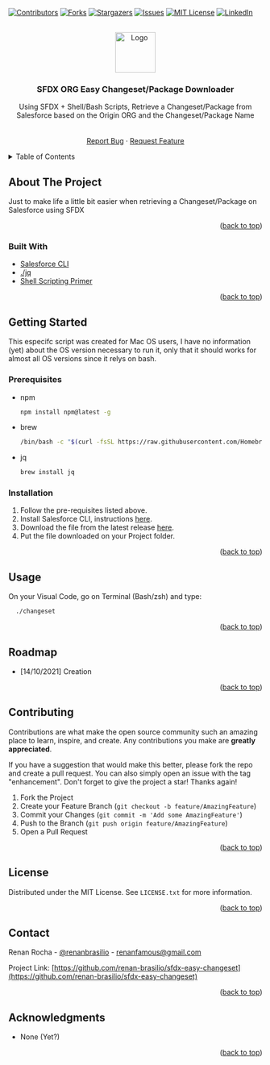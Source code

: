<div id="top"></div>
<!--
*** Thanks for checking out the Best-README-Template. If you have a suggestion
*** that would make this better, please fork the repo and create a pull request
*** or simply open an issue with the tag "enhancement".
*** Don't forget to give the project a star!
*** Thanks again! Now go create something AMAZING! :D
-->



<!-- PROJECT SHIELDS -->
<!--
*** I'm using markdown "reference style" links for readability.
*** Reference links are enclosed in brackets [ ] instead of parentheses ( ).
*** See the bottom of this document for the declaration of the reference variables
*** for contributors-url, forks-url, etc. This is an optional, concise syntax you may use.
*** https://www.markdownguide.org/basic-syntax/#reference-style-links
-->
[![Contributors][contributors-shield]][contributors-url]
[![Forks][forks-shield]][forks-url]
[![Stargazers][stars-shield]][stars-url]
[![Issues][issues-shield]][issues-url]
[![MIT License][license-shield]][license-url]
[![LinkedIn][linkedin-shield]][linkedin-url]



<!-- PROJECT LOGO -->
<br />
<div align="center">
  <a href="https://github.com/renan-brasilio/sfdx-easy-changeset">
    <img src="https://avatars.githubusercontent.com/u/60192002?s=200&v=4" alt="Logo" width="80" height="80">
  </a>

<h3 align="center">SFDX ORG Easy Changeset/Package Downloader</h3>

  <p align="center">
    Using SFDX + Shell/Bash Scripts, Retrieve a Changeset/Package from Salesforce based on the Origin ORG and the Changeset/Package Name
    <br />
    <br />
    <br />
    <a href="https://github.com/renan-brasilio/sfdx-easy-changeset/issues">Report Bug</a>
    ·
    <a href="https://github.com/renan-brasilio/sfdx-easy-changeset/issues">Request Feature</a>
  </p>
</div>



<!-- TABLE OF CONTENTS -->
<details>
  <summary>Table of Contents</summary>
  <ol>
    <li>
      <a href="#about-the-project">About The Project</a>
      <ul>
        <li><a href="#built-with">Built With</a></li>
      </ul>
    </li>
    <li>
      <a href="#getting-started">Getting Started</a>
      <ul>
        <li><a href="#prerequisites">Prerequisites</a></li>
        <li><a href="#installation">Installation</a></li>
      </ul>
    </li>
    <li><a href="#usage">Usage</a></li>
    <li><a href="#roadmap">Roadmap</a></li>
    <li><a href="#contributing">Contributing</a></li>
    <li><a href="#license">License</a></li>
    <li><a href="#contact">Contact</a></li>
    <li><a href="#acknowledgments">Acknowledgments</a></li>
  </ol>
</details>



<!-- ABOUT THE PROJECT -->
## About The Project

Just to make life a little bit easier when retrieving a Changeset/Package on Salesforce using SFDX <!--`github_username`, `repo_name`, `twitter_handle`, `linkedin_username`, `email`, `email_client`, `project_title`, `project_description`-->

<p align="right">(<a href="#top">back to top</a>)</p>



### Built With

* [Salesforce CLI](https://developer.salesforce.com/tools/sfdxcli)
* [./jq](https://stedolan.github.io/jq/)
* [Shell Scripting Primer](https://developer.apple.com/library/archive/documentation/OpenSource/Conceptual/ShellScripting/shell_scripts/shell_scripts.html)

<p align="right">(<a href="#top">back to top</a>)</p>



<!-- GETTING STARTED -->
## Getting Started

This especifc script was created for Mac OS users, I have no information (yet) about the OS version necessary to run it, only that it should works for almost all OS versions since it relys on bash.

### Prerequisites

* npm
  ```sh
  npm install npm@latest -g
  ```
* brew
  ```sh
  /bin/bash -c "$(curl -fsSL https://raw.githubusercontent.com/Homebrew/install/HEAD/install.sh)"
  ```
* jq
  ```sh
  brew install jq
  ```

### Installation

1. Follow the pre-requisites listed above.
2. Install Salesforce CLI, instructions [here](https://developer.salesforce.com/docs/atlas.en-us.sfdx_setup.meta/sfdx_setup/sfdx_setup_intro.htm).
3. Download the file from the latest release [here](https://github.com/renan-brasilio/sfdx-easy-changeset/releases/latest).
4. Put the file downloaded on your Project folder.

<p align="right">(<a href="#top">back to top</a>)</p>



<!-- USAGE EXAMPLES -->
## Usage

On your Visual Code, go on Terminal (Bash/zsh) and type:
```sh
  ./changeset
  ```

<p align="right">(<a href="#top">back to top</a>)</p>



<!-- ROADMAP -->
## Roadmap

- [14/10/2021] Creation

<p align="right">(<a href="#top">back to top</a>)</p>



<!-- CONTRIBUTING -->
## Contributing

Contributions are what make the open source community such an amazing place to learn, inspire, and create. Any contributions you make are **greatly appreciated**.

If you have a suggestion that would make this better, please fork the repo and create a pull request. You can also simply open an issue with the tag "enhancement".
Don't forget to give the project a star! Thanks again!

1. Fork the Project
2. Create your Feature Branch (`git checkout -b feature/AmazingFeature`)
3. Commit your Changes (`git commit -m 'Add some AmazingFeature'`)
4. Push to the Branch (`git push origin feature/AmazingFeature`)
5. Open a Pull Request

<p align="right">(<a href="#top">back to top</a>)</p>



<!-- LICENSE -->
## License

Distributed under the MIT License. See `LICENSE.txt` for more information.

<p align="right">(<a href="#top">back to top</a>)</p>



<!-- CONTACT -->
## Contact

Renan Rocha - [@renanbrasilio](https://twitter.com/renanbrasilio) - renanfamous@gmail.com

Project Link: [https://github.com/renan-brasilio/sfdx-easy-changeset](https://github.com/renan-brasilio/sfdx-easy-changeset)

<p align="right">(<a href="#top">back to top</a>)</p>



<!-- ACKNOWLEDGMENTS -->
## Acknowledgments

* None (Yet?)

<p align="right">(<a href="#top">back to top</a>)</p>



<!-- MARKDOWN LINKS & IMAGES -->
<!-- https://www.markdownguide.org/basic-syntax/#reference-style-links -->
[contributors-shield]: https://img.shields.io/github/contributors/github_username/repo_name.svg?style=for-the-badge
[contributors-url]: https://github.com/renan-brasilio/sfdx-easy-changeset/graphs/contributors
[forks-shield]: https://img.shields.io/github/forks/github_username/repo_name.svg?style=for-the-badge
[forks-url]: https://github.com/renan-brasilio/sfdx-easy-changeset/network/members
[stars-shield]: https://img.shields.io/github/stars/github_username/repo_name.svg?style=for-the-badge
[stars-url]: https://github.com/renan-brasilio/sfdx-easy-changeset/stargazers
[issues-shield]: https://img.shields.io/github/issues/github_username/repo_name.svg?style=for-the-badge
[issues-url]: https://github.com/renan-brasilio/sfdx-easy-changeset/issues
[license-shield]: https://img.shields.io/github/license/github_username/repo_name.svg?style=for-the-badge
[license-url]: https://github.com/renan-brasilio/sfdx-easy-changeset/blob/master/LICENSE.txt
[linkedin-shield]: https://img.shields.io/badge/-LinkedIn-black.svg?style=for-the-badge&logo=linkedin&colorB=555
[linkedin-url]: https://linkedin.com/in/renan-brasilio
[product-screenshot]: images/screenshot.png
